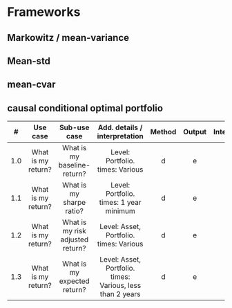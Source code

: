 

# Frameworks


## Markowitz / mean-variance

## Mean-std

## mean-cvar

## causal conditional optimal portfolio





| # | Use case           | Sub-use case                     | Add. details / interpretation | Method |  Output | Interpretation | Questions | Notes |
|-  |:-:                 |:-:                               |:-:                                                         |:-:|:-:|:-:|:-:|:-:|
|1.0| What is my return? | What is my baseline-return?      | Level: Portfolio. times: Various                           | d | e | f | g | h |
|1.1| What is my return? | What is my sharpe ratio?         | Level: Portfolio. times: 1 year minimum                    | d | e | f | g | h |
|1.2| What is my return? | What is my risk adjusted return? | Level: Asset, Portfolio. times: Various                    | d | e | f | g | h |
|1.3| What is my return? | What is my expected return?      | Level: Asset, Portfolio. times: Various, less than 2 years | d | e | f | g | h |
